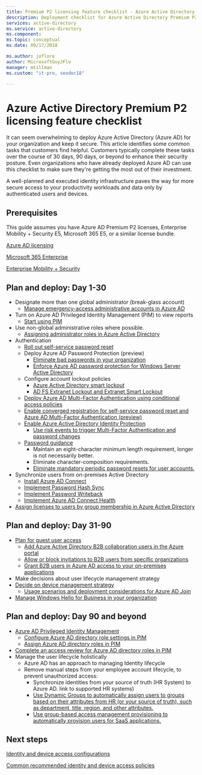 ```yaml
---
title: Premium P2 licensing feature checklist - Azure Active Directory | Microsoft Docs
description: Deployment checklist for Azure Active Directory Premium P2 feature deployment at 30 days, 90 days, and beyond.
services: active-directory
ms.service: active-directory
ms.component: 
ms.topic: conceptual
ms.date: 09/17/2018

ms.author: joflore
author: MicrosoftGuyJFlo
manager: mtillman
ms.custom: "it-pro, seodec18"

---
```

# Azure Active Directory Premium P2 licensing feature checklist

It can seem overwhelming to deploy Azure Active Directory (Azure AD) for your organization and keep it secure. This article identifies some common tasks that customers find helpful. Customers typically complete these tasks over the course of 30 days, 90 days, or beyond to enhance their security posture. Even organizations who have already deployed Azure AD can use this checklist to make sure they're getting the most out of their investment.

A well-planned and executed identity infrastructure paves the way for more secure access to your productivity workloads and data only by authenticated users and devices.

## Prerequisites

This guide assumes you have Azure AD Premium P2 licenses, Enterprise Mobility + Security E5, Microsoft 365 E5, or a similar license bundle.

[Azure AD licensing](https://azure.microsoft.com/pricing/details/active-directory/)

[Microsoft 365 Enterprise](https://www.microsoft.com/en-us/licensing/product-licensing/microsoft-365-enterprise)

[Enterprise Mobility + Security](https://www.microsoft.com/en-us/licensing/product-licensing/enterprise-mobility-security)

## Plan and deploy: Day 1-30

- Designate more than one global administrator (break-glass account)
   - [Manage emergency-access administrative accounts in Azure AD](../users-groups-roles/directory-emergency-access.md)
- Turn on Azure AD Privileged Identity Management (PIM) to view reports
   - [Start using PIM](../privileged-identity-management/pim-getting-started.md)
- Use non-global administrative roles where possible.
   - [Assigning administrator roles in Azure Active Directory](../users-groups-roles/directory-assign-admin-roles.md)
- Authentication
   - [Roll out self-service password reset](../authentication/howto-sspr-deployment.md)
   - Deploy Azure AD Password Protection (preview)
      - [Eliminate bad passwords in your organization](../authentication/concept-password-ban-bad.md)
      - [Enforce Azure AD password protection for Windows Server Active Directory](../authentication/concept-password-ban-bad-on-premises.md)
   - Configure account lockout policies
      - [Azure Active Directory smart lockout](../authentication/howto-password-smart-lockout.md)
      - [AD FS Extranet Lockout and Extranet Smart Lockout](/windows-server/identity/ad-fs/operations/configure-ad-fs-extranet-smart-lockout-protection)
   - [Deploy Azure AD Multi-Factor Authentication using conditional access policies](../authentication/howto-mfa-getstarted.md)
   - [Enable converged registration for self-service password reset and Azure AD Multi-Factor Authentication (preview)](../authentication/concept-registration-mfa-sspr-converged.md)
   - [Enable Azure Active Directory Identity Protection](../identity-protection/enable.md)
      - [Use risk events to trigger Multi-Factor Authentication and password changes](../authentication/tutorial-risk-based-sspr-mfa.md)
   - [Password guidance](https://www.microsoft.com/research/publication/password-guidance/)
      - Maintain an eight-character minimum length requirement, longer is not necessarily better.
      - Eliminate character-composition requirements.
      - [Eliminate mandatory periodic password resets for user accounts.](../authentication/concept-sspr-policy.md#set-a-password-to-never-expire)
- Synchronize users from on-premises Active Directory
   - [Install Azure AD Connect](../connect/active-directory-aadconnect-select-installation.md)
   - [Implement Password Hash Sync](../connect/active-directory-aadconnectsync-implement-password-hash-synchronization.md)
   - [Implement Password Writeback](../authentication/howto-sspr-writeback.md)
   - [Implement Azure AD Connect Health](../connect-health/active-directory-aadconnect-health.md)
- [Assign licenses to users by group membership in Azure Active Directory](../users-groups-roles/licensing-groups-assign.md)

## Plan and deploy: Day 31-90

- [Plan for guest user access](../b2b/what-is-b2b.md)
   - [Add Azure Active Directory B2B collaboration users in the Azure portal](../b2b/add-users-administrator.md)
   - [Allow or block invitations to B2B users from specific organizations](../b2b/allow-deny-list.md)
   - [Grant B2B users in Azure AD access to your on-premises applications](../b2b/hybrid-cloud-to-on-premises.md)
- Make decisions about user lifecycle management strategy
- [Decide on device management strategy](../devices/overview.md)
   - [Usage scenarios and deployment considerations for Azure AD Join](../devices/azureadjoin-plan.md)
- [Manage Windows Hello for Business in your organization](/windows/security/identity-protection/hello-for-business/hello-manage-in-organization)

## Plan and deploy: Day 90 and beyond

- [Azure AD Privileged Identity Management](../privileged-identity-management/pim-configure.md)
   - [Configure Azure AD directory role settings in PIM](../privileged-identity-management/pim-how-to-change-default-settings.md)
   - [Assign Azure AD directory roles in PIM](../privileged-identity-management/pim-how-to-add-role-to-user.md)
- [Complete an access review for Azure AD directory roles in PIM](../privileged-identity-management/pim-how-to-start-security-review.md)
- Manage the user lifecycle holistically
   - Azure AD has an approach to managing Identity lifecycle
   - Remove manual steps from your employee account lifecycle, to prevent unauthorized access:
      - Synchronize identities from your source of truth (HR System) to Azure AD. link to supported HR systems)
      - [Use Dynamic Groups to automatically assign users to groups based on their attributes from HR (or your source of truth), such as department, title, region, and other attributes.](../users-groups-roles/groups-dynamic-membership.md)
      - [Use group-based access management provisioning to automatically provision users for SaaS applications.](../manage-apps/what-is-access-management.md)

## Next steps

[Identity and device access configurations](https://docs.microsoft.com/microsoft-365/enterprise/microsoft-365-policies-configurations)

[Common recommended identity and device access policies](https://docs.microsoft.com/microsoft-365/enterprise/identity-access-policies)
